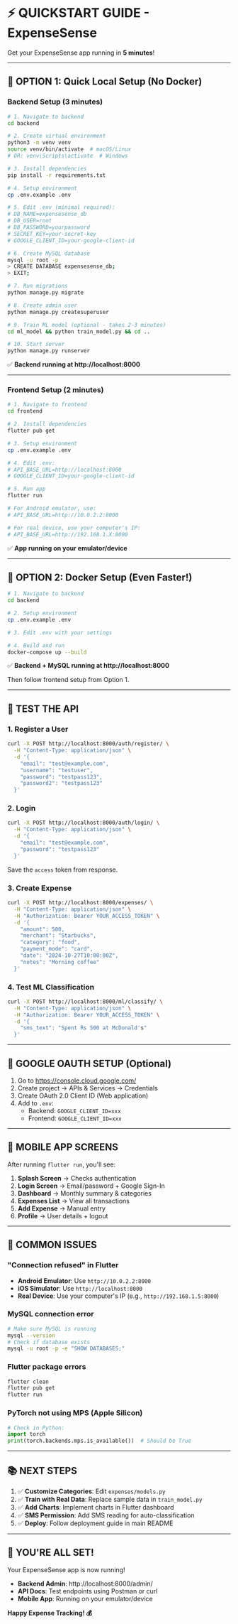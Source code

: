# ⚡ QUICKSTART GUIDE - ExpenseSense

Get your ExpenseSense app running in **5 minutes**!

---

## 🎯 **OPTION 1: Quick Local Setup (No Docker)**

### **Backend Setup (3 minutes)**

```bash
# 1. Navigate to backend
cd backend

# 2. Create virtual environment
python3 -m venv venv
source venv/bin/activate  # macOS/Linux
# OR: venv\Scripts\activate  # Windows

# 3. Install dependencies
pip install -r requirements.txt

# 4. Setup environment
cp .env.example .env

# 5. Edit .env (minimal required):
# DB_NAME=expensesense_db
# DB_USER=root
# DB_PASSWORD=yourpassword
# SECRET_KEY=your-secret-key
# GOOGLE_CLIENT_ID=your-google-client-id

# 6. Create MySQL database
mysql -u root -p
> CREATE DATABASE expensesense_db;
> EXIT;

# 7. Run migrations
python manage.py migrate

# 8. Create admin user
python manage.py createsuperuser

# 9. Train ML model (optional - takes 2-3 minutes)
cd ml_model && python train_model.py && cd ..

# 10. Start server
python manage.py runserver
```

✅ **Backend running at http://localhost:8000**

---

### **Frontend Setup (2 minutes)**

```bash
# 1. Navigate to frontend
cd frontend

# 2. Install dependencies
flutter pub get

# 3. Setup environment
cp .env.example .env

# 4. Edit .env:
# API_BASE_URL=http://localhost:8000
# GOOGLE_CLIENT_ID=your-google-client-id

# 5. Run app
flutter run

# For Android emulator, use:
# API_BASE_URL=http://10.0.2.2:8000

# For real device, use your computer's IP:
# API_BASE_URL=http://192.168.1.X:8000
```

✅ **App running on your emulator/device**

---

## 🐳 **OPTION 2: Docker Setup (Even Faster!)**

```bash
# 1. Navigate to backend
cd backend

# 2. Setup environment
cp .env.example .env

# 3. Edit .env with your settings

# 4. Build and run
docker-compose up --build
```

✅ **Backend + MySQL running at http://localhost:8000**

Then follow frontend setup from Option 1.

---

## 🧪 **TEST THE API**

### **1. Register a User**
```bash
curl -X POST http://localhost:8000/auth/register/ \
  -H "Content-Type: application/json" \
  -d '{
    "email": "test@example.com",
    "username": "testuser",
    "password": "testpass123",
    "password2": "testpass123"
  }'
```

### **2. Login**
```bash
curl -X POST http://localhost:8000/auth/login/ \
  -H "Content-Type: application/json" \
  -d '{
    "email": "test@example.com",
    "password": "testpass123"
  }'
```

Save the `access` token from response.

### **3. Create Expense**
```bash
curl -X POST http://localhost:8000/expenses/ \
  -H "Content-Type: application/json" \
  -H "Authorization: Bearer YOUR_ACCESS_TOKEN" \
  -d '{
    "amount": 500,
    "merchant": "Starbucks",
    "category": "food",
    "payment_mode": "card",
    "date": "2024-10-27T10:00:00Z",
    "notes": "Morning coffee"
  }'
```

### **4. Test ML Classification**
```bash
curl -X POST http://localhost:8000/ml/classify/ \
  -H "Content-Type: application/json" \
  -H "Authorization: Bearer YOUR_ACCESS_TOKEN" \
  -d '{
    "sms_text": "Spent Rs 500 at McDonald's"
  }'
```

---

## 🔑 **GOOGLE OAUTH SETUP (Optional)**

1. Go to https://console.cloud.google.com/
2. Create project → APIs & Services → Credentials
3. Create OAuth 2.0 Client ID (Web application)
4. Add to `.env`:
   - Backend: `GOOGLE_CLIENT_ID=xxx`
   - Frontend: `GOOGLE_CLIENT_ID=xxx`

---

## 📱 **MOBILE APP SCREENS**

After running `flutter run`, you'll see:
1. **Splash Screen** → Checks authentication
2. **Login Screen** → Email/password + Google Sign-In
3. **Dashboard** → Monthly summary & categories
4. **Expenses List** → View all transactions
5. **Add Expense** → Manual entry
6. **Profile** → User details + logout

---

## 🚨 **COMMON ISSUES**

### **"Connection refused" in Flutter**
- **Android Emulator**: Use `http://10.0.2.2:8000`
- **iOS Simulator**: Use `http://localhost:8000`
- **Real Device**: Use your computer's IP (e.g., `http://192.168.1.5:8000`)

### **MySQL connection error**
```bash
# Make sure MySQL is running
mysql --version
# Check if database exists
mysql -u root -p -e "SHOW DATABASES;"
```

### **Flutter package errors**
```bash
flutter clean
flutter pub get
flutter run
```

### **PyTorch not using MPS (Apple Silicon)**
```python
# Check in Python:
import torch
print(torch.backends.mps.is_available())  # Should be True
```

---

## 📚 **NEXT STEPS**

1. ✅ **Customize Categories**: Edit `expenses/models.py`
2. ✅ **Train with Real Data**: Replace sample data in `train_model.py`
3. ✅ **Add Charts**: Implement charts in Flutter dashboard
4. ✅ **SMS Permission**: Add SMS reading for auto-classification
5. ✅ **Deploy**: Follow deployment guide in main README

---

## 🎉 **YOU'RE ALL SET!**

Your ExpenseSense app is now running!

- **Backend Admin**: http://localhost:8000/admin/
- **API Docs**: Test endpoints using Postman or curl
- **Mobile App**: Running on your emulator/device

**Happy Expense Tracking! 💰**
